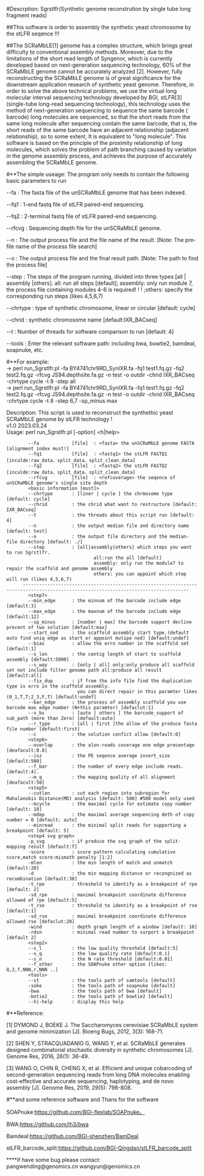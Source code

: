 #Descrption: Sgrstlfr(Synthetic genome reconstrution by single tube long fragment reads)

##This software is order to assembly the synthetic yeast chromosome by the stLFR seqence !!!

##The SCRaMbLE[1] genome has a complex structure, which brings great difficulty to conventional assembly methods. Moreover, due to the limitations of the short read length of Syngenor, which is currently developed based on next-generation sequencing technology, 60% of the SCRaMbLE genome cannot be accurately analyzed [2]. However, fully reconstructing the SCRaMbLE genome is of great significance for the downstream application research of synthetic yeast genome. Therefore, in order to solve the above technical problems, we use the virtual long molecular interval sequencing technology developed by BGI, stLFR[3] (single-tube long-read sequencing technology), this technology uses the method of next-generation sequencing to sequence the same barcode ( barcode) long molecules are sequenced, so that the short reads from the same long molecule after sequencing contain the same barcode, that is, the short reads of the same barcode have an adjacent relationship (adjacent relationship), so to some extent, It is equivalent to "long molecule". This software is based on the principle of the proximity relationship of long molecules, which solves the problem of path branching caused by variation in the genome assembly process, and achieves the purpose of accurately assembling the SCRaMbLE genome.


#**The simple useage:
The program only needs to contain the following basic parameters to run


--fa : The fasta file of the unSCRaMbLE genome that has been indexed.

--fq1 : 1-end fastq file of stLFR paired-end sequencing.

--fq2 : 2-terminal fastq file of stLFR paired-end sequencing.

--rfcvg : Sequencing depth file for the unSCRaMbLE genome.

--n : The output process file and the file name of the result. [Note: The pre-file name of the process file search]

--o : The output process file and the final result path. [Note: The path to find the process file]

--step : The steps of the program running, divided into three types [all | assembly |others].
all: run all steps [default]; assembly: only run module 7, the process file containing modules 4-6 is required! ! ! ;others: specify the corresponding run steps (likes 4,5,6,7)

--chrtype : type of synthetic chromosome, linear or circular [default: cycle]  

--chrid : synthetic chromosome name [default:IXR_BACseq]  

--t : Number of threads for software comparison to run [default: 4]  

--tools : Enter the relevant software path: including bwa, bowtie2, bamdeal, soapnuke, etc. 



#**For example:   
-> perl run_Sgrstlfr.pl -fa BY4741chr9RD_SynIXR.fa -fq1 test1.fq.gz -fq2 test2.fq.gz -rfcvg JS94.depthsite.fa.gz -n test -o outdir -chrid IXR_BACseq -chrtype cycle -t 8 -step all  
-> perl run_Sgrstlfr.pl -fa BY4741chr9RD_SynIXR.fa -fq1 test1.fq.gz -fq2 test2.fq.gz -rfcvg JS94.depthsite.fa.gz -n test -o outdir -chrid IXR_BACseq -chrtype cycle -t 8 -step 6,7 -sp_minus max 


Description: This script is used to reconstruct the synthethic yeast SCRaMbLE genome by stLFR technology !  
                 v1.0 2023.03.24   
    Usage: perl run_Sgrstlfr.pl [-option] <h|help>  

            --fa            [file]  : <fasta> the unSCRaMbLE genome FASTA [alignment index must!]
            --fq1           [file]  : <fastq1> the stLFR FASTQ1 [inculde:raw_data、split_data、split_clean_data]
            --fq2           [file]  : <fastq2> the stLFR FASTQ2 [inculde:raw_data、split_data、split_clean_data]       
            --rfcvg         [file]  : <refcoverage> the seqence of unSCRaMbLE genome's single site depth
            <basic information [must]>
            --chrtype       : [liner | cycle ] the chrmosome type [default: cycle]
            --chrid         : the chrid what want to restructure [default: IXR_BACseq]
            --t             : the threads about this script run [default: 4]
            --n             : the output median file and directory name  [default: test]
            --o             : the output file directory and the median-file directory [default: ./]
            --step          : [all|assembly|others] which steps you want to run Sgrstlfr.
                                    all:run the all [default]
                                    assembly: only run the module7 to repair the scaffold and genome assembly
                                    others: you can appoint which step will run (likes 4,5,6,7)
          ----------------------------------------------------------------------------------------------------------------------------------- 
            <step7>
            --min_edge      : the minnum of the barcode include edge [default:3]
            --max_edge      : the maxnum of the barcode include edge [default:12] 
            --sp_minus      : [number | max] the barcode support decline precent of two solution [default:max]  
            --start_nod     : the scaffold assembly start type.(default auto find uniq edge as start or appoint mutipe nod) [default:undef]
            --bias          : allow the erro number in the scaffold set [default:1]
            --s_len         : the contig length of start to scaffold assembly [default:5000]
            --s_way         : [only | all] only:only produce all scaffold set not include filter genome path all:produce all result [default:all]
            --fix_dup       : if from the info file find the duplication type is erro in the scaffold assembly. 
                              you can direct repair in this paramter likes (0_1,T,T;2_3,F,T) [default:undef]
            --bar_edge      : the process of assembly scaffold you use barcode max edge number (N+this paramter) [defaclut:1] 
            --s_bs          : [auto | others ] the barcode_support of sub_path (more than Zero) [default:auto]
            --r_type        : [all | first ]the allow of the produce fasta file number [default:first]
            --c             : the solution confict allow [default:0] 
            <step6>
            --overlap       : the alon-reads coverage one edge precentage [deafacult:0.8]
            --isz           : the PE seqence average insert_size [default:500]
            --f_bar         : the number of every edge include reads. [default:4].
            --m_q           : the mapping quality of all alignment [deafacult:50]
            <step5>
            --cutlen        : cut each region into subregion for Mahalanobis Distance(MD) analysis [default: 500] #500 model only used
            --mcycle        : the maximal cycle for estimate copy number [default: 10] 
            --mdep          : the maximal average sequencing deth of copy number = 0 [default: auto] 
            --minread       : the minimal split reads for supporting a breakpoint [default: 5]
            <step4 svg graph>
            -p_svg          : if produce the svg graph of the split-mapping result [default:T]
            -score          : score pattern calculating cumulative score,match score:mismath penalty [1:2]
            -mlen           : the min length of match and unmatch [default:20]
            -d              : the min mapping distance or recongnized as recombination [default:30]
            -t_rpe          : threshold to identify as a breakpoint of rpe [default: 2]
            -sd_rpe         : maximal breakpoint coordinate difference allowed of rpe [default:5]
            -t_rse          : threshold to identify as a breakpoint of rse [default:1]
            -sd_rse         : maximal breakpoint coordinate difference allowed rse [defaclut:20]
            -wind           : depth graph length of a window [default: 10]
            -rdsn		    : minimal read number to surport a breakpoint [default 2]
            <step2>
            --s_l           : the low quality threshold [default:5]
            --s_q           : the low quality rate [default:0.1]
            --s_n           : the N rate threshold [default:0.01]
            --f_other       : the SOAPnuke other option [likes: Q,2,f,NNN,r,NNN ..]
            <tools>
            --st            : the tools path of samtools [default]
            -soke           : the tools path of soapnuke [default]
            -bwa            : the tools path of bwa [default]
            -botie2         : the tools path of bowtie2 [default]
            --h|-help       : display this help 

#**Reference:

[1]	DYMOND J, BOEKE J. The Saccharomyces cerevisiae SCRaMbLE system and genome minimization [J]. Bioeng Bugs, 2012, 3(3): 168-71.

[2]	SHEN Y, STRACQUADANIO G, WANG Y, et al. SCRaMbLE generates designed combinatorial stochastic diversity in synthetic chromosomes [J]. Genome Res, 2016, 26(1): 36-49.

[3]	WANG O, CHIN R, CHENG X, et al. Efficient and unique cobarcoding of second-generation sequencing reads from long DNA molecules enabling cost-effective and accurate sequencing, haplotyping, and de novo assembly [J]. Genome Res, 2019, 29(5): 798-808.

#**and some reference software and Thans for the software

SOAPnuke:https://github.com/BGI-flexlab/SOAPnuke。

BWA:https://github.com/lh3/bwa

Bamdeal:https://github.com/BGI-shenzhen/BamDeal

stLFR_barcode_split:https://github.com/BGI-Qingdao/stLFR_barcode_split

****if have some bug please contact:  
pangwending\@genomics.cn    wangyun\@genomics.cn
